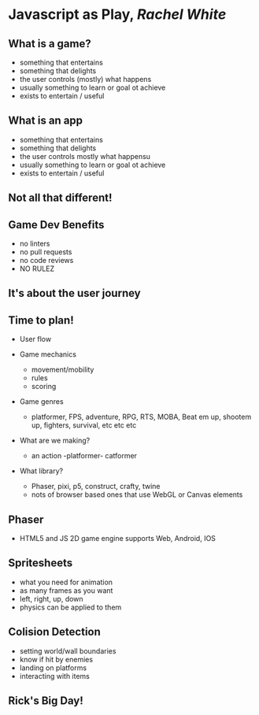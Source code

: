 # Javascript as Play, *Rachel White*

## What is a game?
- something that entertains
- something that delights
- the user controls (mostly) what happens
- usually something to learn or goal ot achieve
- exists to entertain / useful

## What is an app
- something that entertains
- something that delights
- the user controls mostly what happensu
- usually something to learn or goal ot achieve
- exists to entertain / useful

## Not all that different!

## Game Dev Benefits
- no linters
- no pull requests
- no code reviews
- NO RULEZ

## It's about the user journey

## Time to plan!

- User flow
- Game mechanics
  - movement/mobility
  - rules
  - scoring
- Game genres
  - platformer, FPS, adventure, RPG, RTS, MOBA, Beat em up, shootem up, fighters, survival, etc etc etc

- What are we making?
  - an action -platformer- catformer
- What library?
  - Phaser, pixi, p5, construct, crafty, twine
  - nots of browser based ones that use WebGL or Canvas elements

## Phaser
- HTML5 and JS 2D game engine supports Web, Android, IOS

## Spritesheets
- what you need for animation
- as many frames as you want
- left, right, up, down
- physics can be applied to them

## Colision Detection
- setting world/wall boundaries
- know if hit by enemies
- landing on platforms
- interacting with items

## Rick's Big Day!
